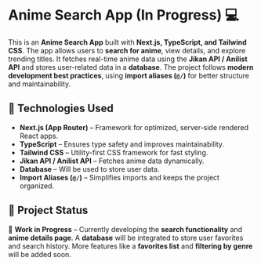 # Anime Search App (In Progress) 💻

This is an **Anime Search App** built with **Next.js, TypeScript, and Tailwind CSS**. The app allows users to **search for anime**, view details, and explore trending titles. It fetches real-time anime data using the **Jikan API / Anilist API** and stores user-related data in a **database**. The project follows **modern development best practices**, using **import aliases (`@/`)** for better structure and maintainability.

## 📌 Technologies Used
- **Next.js (App Router)** – Framework for optimized, server-side rendered React apps.
- **TypeScript** – Ensures type safety and improves maintainability.
- **Tailwind CSS** – Utility-first CSS framework for fast styling.
- **Jikan API / Anilist API** – Fetches anime data dynamically.
- **Database** – Will be used to store user data.
- **Import Aliases (`@/`)** – Simplifies imports and keeps the project organized.

## 🚀 Project Status
🔨 **Work in Progress** – Currently developing the **search functionality** and **anime details page**. A **database** will be integrated to store user favorites and search history. More features like a **favorites list** and **filtering by genre** will be added soon.
